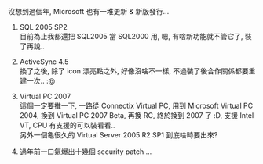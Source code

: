 沒想到過個年, Microsoft 也有一堆更新 & 新版發行...

1. SQL 2005 SP2  
   目前為止我都還把 SQL2005 當 SQL2000 用, 嗯, 有啥新功能就不管它了, 裝了再說..

2. ActiveSync 4.5  
   換了之後, 除了 icon 漂亮點之外, 好像沒啥不一樣, 不過裝了後合作關係都要重建一次.. :@

3. Virtual PC 2007  
   這個一定要推一下, 一路從 Connectix Virtual PC, 用到 Microsoft Virtual PC 2004, 換到 Virtual PC 2007 Beta, 再換 RC, 終於換到 2007 了 :D, 支援 Intel VT, CPU 有支援的可以裝看看..  
   另外一個龜很久的 Virtual Server 2005 R2 SP1 到底啥時要出來?

4. 過年前一口氣爆出十幾個 security patch ...